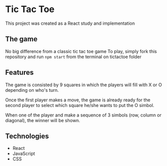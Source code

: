 # Tic Tac Toe
This project was created as a React study and implementation

## The game
No  big difference from a classic tic tac toe game
To play, simply fork this repository and run `npm start` from the terminal on tictactoe folder

## Features
The game is consisted by 9 squares in which the players will fill with X or O depending on who's turn.

Once the first player makes a move, the game is already ready for the second player to select which square he/she wants to put the O simbol.

When one of the player and make a sequence of 3 simbols (row, column or diagonal), the winner will be shown.

## Technologies
- React
- JavaScript
- CSS